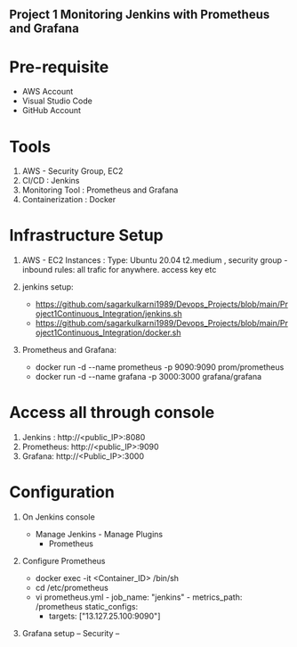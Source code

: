 ## Project 1 Monitoring Jenkins with Prometheus and Grafana


# Pre-requisite #
* AWS Account
* Visual Studio Code
* GitHub Account

# Tools
1. AWS - Security Group, EC2
2. CI/CD : Jenkins 
3. Monitoring Tool : Prometheus and Grafana
4. Containerization : Docker 

# Infrastructure  Setup 
1. AWS - EC2 Instances : Type: Ubuntu 20.04  t2.medium , security group - inbound rules: all trafic for anywhere.  access key etc
2. jenkins setup: 
      * https://github.com/sagarkulkarni1989/Devops_Projects/blob/main/Project1Continuous_Integration/jenkins.sh
      * https://github.com/sagarkulkarni1989/Devops_Projects/blob/main/Project1Continuous_Integration/docker.sh
 
	  
3. Prometheus and Grafana: 
	 * docker run -d --name prometheus -p 9090:9090 prom/prometheus
	 * docker run -d --name grafana -p 3000:3000 grafana/grafana


# Access all through console 
1. Jenkins : http://<public_IP>:8080
2. Prometheus: http://<public_IP>:9090
3. Grafana: http://<Public_IP>:3000

# Configuration #
1. On Jenkins console
    - Manage Jenkins - Manage Plugins
    	- Prometheus

2. Configure Prometheus
	- docker exec -it <Container_ID> /bin/sh
	- cd /etc/prometheus
	- vi prometheus.yml
			  - job_name: "jenkins"
    		  - metrics_path: /prometheus
    static_configs:
      - targets: ["13.127.25.100:9090"]
5. Grafana setup – Security – 
	



